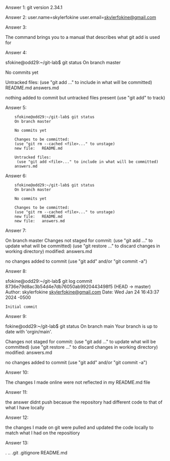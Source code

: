Answer 1: 
git version 2.34.1

Answer 2: 
user.name=skylerfokine
user.email=skylerfokine@gmail.com


Answer 3: 

The command brings you to a manual that describes what git add is used for 


Answer 4: 

sfokine@odd29:~/git-lab$ git status
On branch master

No commits yet

Untracked files:
  (use "git add <file>..." to include in what will be committed)
        README.md
        answers.md

nothing added to commit but untracked files present (use "git add" to track)


Answer 5: 

        sfokine@odd29:~/git-lab$ git status
        On branch master

        No commits yet

        Changes to be committed:
        (use "git rm --cached <file>..." to unstage)
        new file:   README.md

        Untracked files:
         (use "git add <file>..." to include in what will be committed)
        answers.md

Answer 6: 
       
        sfokine@odd29:~/git-lab$ git status
        On branch master

        No commits yet

        Changes to be committed:
        (use "git rm --cached <file>..." to unstage)
        new file:   README.md
        new file:   answers.md

Answer 7: 

On branch master
Changes not staged for commit:
  (use "git add <file>..." to update what will be committed)
  (use "git restore <file>..." to discard changes in working directory)
        modified:   answers.md

no changes added to commit (use "git add" and/or "git commit -a")


Answer 8:

sfokine@odd29:~/git-lab$ git log
commit 8736e79d8ac3b54d4e7db76050ab9920443498f5 (HEAD -> master)
Author: skylerfokine <skylerfokine@gmail.com>
Date:   Wed Jan 24 16:43:37 2024 -0500

    Initial commit

Answer 9:

fokine@odd29:~/git-lab$ git status
On branch main
Your branch is up to date with 'orgin/main'.

Changes not staged for commit:
  (use "git add <file>..." to update what will be committed)
  (use "git restore <file>..." to discard changes in working directory)
        modified:   answers.md

no changes added to commit (use "git add" and/or "git commit -a")

Answer 10:

The changes I made online were not reflected in my README.md file 

Answer 11: 

the answer didnt push becasue the repository had different code to that of what I have locally 

Answer 12: 

the changes I made on git were pulled and updated the code locally to match what I had on the repositiory 

Answer 13:

.  ..  .git  .gitignore  README.md

